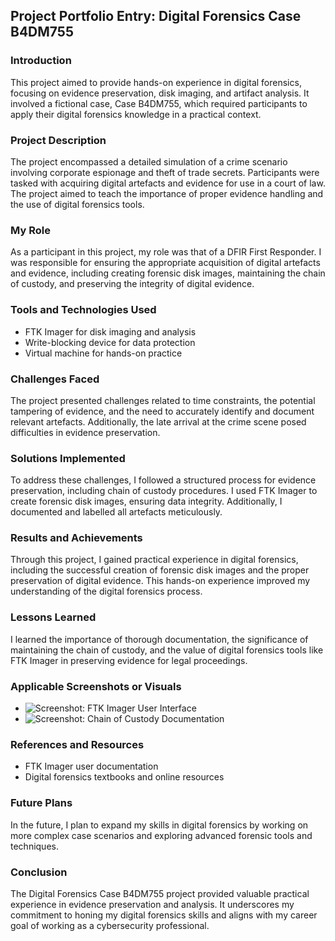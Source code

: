 ## Project Portfolio Entry: Digital Forensics Case B4DM755

### Introduction
This project aimed to provide hands-on experience in digital forensics, focusing on evidence preservation, disk imaging, and artifact analysis. It involved a fictional case, Case B4DM755, which required participants to apply their digital forensics knowledge in a practical context.

### Project Description
The project encompassed a detailed simulation of a crime scenario involving corporate espionage and theft of trade secrets. Participants were tasked with acquiring digital artefacts and evidence for use in a court of law. The project aimed to teach the importance of proper evidence handling and the use of digital forensics tools.

### My Role
As a participant in this project, my role was that of a DFIR First Responder. I was responsible for ensuring the appropriate acquisition of digital artefacts and evidence, including creating forensic disk images, maintaining the chain of custody, and preserving the integrity of digital evidence.

### Tools and Technologies Used
- FTK Imager for disk imaging and analysis
- Write-blocking device for data protection
- Virtual machine for hands-on practice

### Challenges Faced
The project presented challenges related to time constraints, the potential tampering of evidence, and the need to accurately identify and document relevant artefacts. Additionally, the late arrival at the crime scene posed difficulties in evidence preservation.

### Solutions Implemented
To address these challenges, I followed a structured process for evidence preservation, including chain of custody procedures. I used FTK Imager to create forensic disk images, ensuring data integrity. Additionally, I documented and labelled all artefacts meticulously.

### Results and Achievements
Through this project, I gained practical experience in digital forensics, including the successful creation of forensic disk images and the proper preservation of digital evidence. This hands-on experience improved my understanding of the digital forensics process.

### Lessons Learned
I learned the importance of thorough documentation, the significance of maintaining the chain of custody, and the value of digital forensics tools like FTK Imager in preserving evidence for legal proceedings.

### Applicable Screenshots or Visuals
- ![Screenshot: FTK Imager User Interface](link-to-screenshot)
- ![Screenshot: Chain of Custody Documentation](link-to-screenshot)

### References and Resources
- FTK Imager user documentation
- Digital forensics textbooks and online resources

### Future Plans
In the future, I plan to expand my skills in digital forensics by working on more complex case scenarios and exploring advanced forensic tools and techniques.

### Conclusion
The Digital Forensics Case B4DM755 project provided valuable practical experience in evidence preservation and analysis. It underscores my commitment to honing my digital forensics skills and aligns with my career goal of working as a cybersecurity professional.
